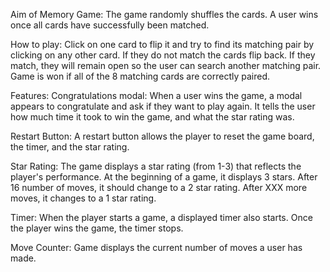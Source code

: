 Aim  of Memory Game:
The game randomly shuffles the cards. A user wins once all cards have successfully been matched.

How to play:
Click on one card to flip it and try to find its matching pair by clicking on any other card. If they do not match the cards flip back. If they match, they will remain open so the user can search another matching pair.
Game is won if all of the 8 matching cards are correctly paired. 

Features:
Congratulations modal:
When a user wins the game, a modal appears to congratulate and ask if they want to play again. It tells the user how much time it took to win the game, and what the star rating was.

Restart Button:
A restart button allows the player to reset the game board, the timer, and the star rating.

Star Rating:
The game displays a star rating (from 1-3) that reflects the player's performance. At the beginning of a game, it displays 3 stars. After 16 number of moves, it should change to a 2 star rating. After XXX more moves, it changes to a 1 star rating.

Timer:
When the player starts a game, a displayed timer also starts. Once the player wins the game, the timer stops.

Move Counter:
Game displays the current number of moves a user has made.
